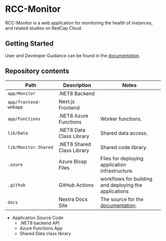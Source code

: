 # RCC-Monitor

RCC-Monitor is a web application for monitoring the health of instances, and related studies on RedCap Cloud.

## Getting Started

User and Developer Guidance can be found in the [documentation](https://health-informatics-uon.github.io/rcc-monitor/).

## Repository contents

| Path                  | Description                | Notes                                                                                      |
| --------------------- | -------------------------- | ------------------------------------------------------------------------------------------ |
| `app/Monitor`         | .NET8 Backend              |                                                                                            |
| `app/frontend-webapp` | Next.js Frontend           |                                                                                            |
| `app/Functions`       | .NET8 Azure Functions      | Worker functions.                                                                          |
| `lib/Data`            | .NET8 Data Class Library   | Shared data access.                                                                        |
| `lib/Monitor.Shared`  | .NET8 Shared Class Library | Shared code library.                                                                       |
| `.azure`              | Azure Bicep Files          | Files for deploying application infrastructure.                                            |
| `.github`             | GitHub Actions             | workflows for building and deploying the applications                                      |
| `docs`                | Nextra Docs Site           | The source for the [documentation](https://health-informatics-uon.github.io/rcc-monitor/). |

- Application Source Code
  - .NET8 backend API
  - Azure Functions App
  - Shared Data class library
